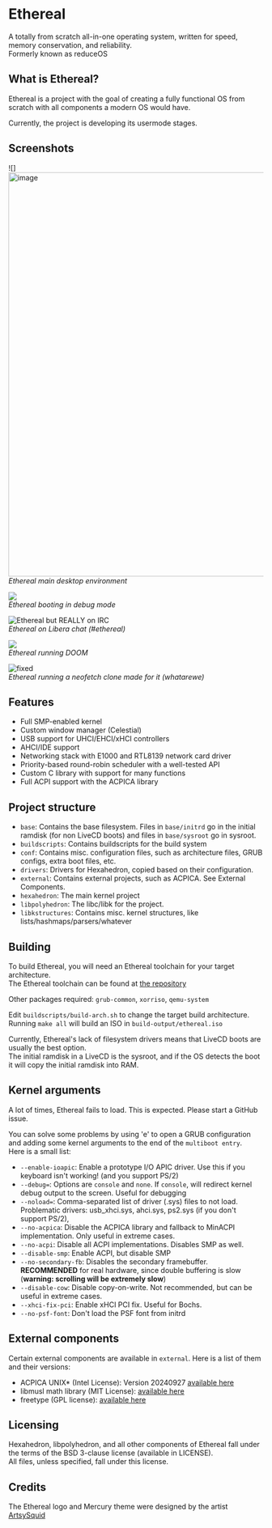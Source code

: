 # Ethereal

A totally from scratch all-in-one operating system, written for speed, memory conservation, and reliability.\
Formerly known as reduceOS

## What is Ethereal?

Ethereal is a project with the goal of creating a fully functional OS from scratch with all components a modern OS would have.

Currently, the project is developing its usermode stages.

## Screenshots

![]<img width="1040" height="799" alt="image" src="https://github.com/user-attachments/assets/06835253-90cd-4785-a0f8-9f0042ac3676" />
*Ethereal main desktop environment*

![](https://preview.redd.it/ethereal-smp-enabled-usb-supporting-multitasking-kernel-v0-ygmgdlm3dowe1.png?width=1620&format=png&auto=webp&s=0473ac09024c17cefb294c8570671e415866b915)\
*Ethereal booting in debug mode*

![Ethereal but REALLY on IRC](https://github.com/user-attachments/assets/fedac2c5-db99-463f-88d9-44b1a239dcdd)\
*Ethereal on Libera chat (#ethereal)*

![](https://preview.redd.it/ethereal-smp-enabled-usb-supporting-multitasking-kernel-v0-ahe88a85dowe1.png?width=682&format=png&auto=webp&s=b435a1e0d57a91b7d4e0479f9649960b74a22de7)\
*Ethereal running DOOM*

![fixed](https://github.com/user-attachments/assets/bfdce356-5555-436b-990d-3aad65d22dea)\
*Ethereal running a neofetch clone made for it (whatarewe)*

## Features

- Full SMP-enabled kernel
- Custom window manager (Celestial)
- USB support for UHCI/EHCI/xHCI controllers
- AHCI/IDE support
- Networking stack with E1000 and RTL8139 network card driver
- Priority-based round-robin scheduler with a well-tested API
- Custom C library with support for many functions
- Full ACPI support with the ACPICA library

## Project structure

- `base`: Contains the base filesystem. Files in `base/initrd` go in the initial ramdisk (for non LiveCD boots) and files in `base/sysroot` go in sysroot.
- `buildscripts`: Contains buildscripts for the build system
- `conf`: Contains misc. configuration files, such as architecture files, GRUB configs, extra boot files, etc.
- `drivers`: Drivers for Hexahedron, copied based on their configuration.
- `external`: Contains external projects, such as ACPICA. See External Components.
- `hexahedron`: The main kernel project
- `libpolyhedron`: The libc/libk for the project.
- `libkstructures`: Contains misc. kernel structures, like lists/hashmaps/parsers/whatever

## Building

To build Ethereal, you will need an Ethereal toolchain for your target architecture.\
The Ethereal toolchain can be found at [the repository](https://github.com/sasdallas/Ethereal-Toolchain)

Other packages required: `grub-common`, `xorriso`, `qemu-system`

Edit `buildscripts/build-arch.sh` to change the target build architecture. \
Running `make all` will build an ISO in `build-output/ethereal.iso`

Currently, Ethereal's lack of filesystem drivers means that LiveCD boots are usually the best option.\
The initial ramdisk in a LiveCD is the sysroot, and if the OS detects the boot it will copy the initial ramdisk into RAM.

## Kernel arguments

A lot of times, Ethereal fails to load. This is expected. Please start a GitHub issue.

You can solve some problems by using 'e' to open a GRUB configuration and adding some kernel arguments to the end of the `multiboot entry`.\
Here is a small list:

- `--enable-ioapic`: Enable a prototype I/O APIC driver. Use this if you keyboard isn't working! (and you support PS/2)
- `--debug=`: Options are `console` and `none`. If `console`, will redirect kernel debug output to the screen. Useful for debugging
- `--noload=`: Comma-separated list of driver (.sys) files to not load. Problematic drivers: usb_xhci.sys, ahci.sys, ps2.sys (if you don't support PS/2),
- `--no-acpica`: Disable the ACPICA library and fallback to MinACPI implementation. Only useful in extreme cases.
- `--no-acpi`: Disable all ACPI implementations. Disables SMP as well.
- `--disable-smp`: Enable ACPI, but disable SMP
- `--no-secondary-fb`: Disables the secondary framebuffer. **RECOMMENDED** for real hardware, since double buffering is slow (**warning: scrolling will be extremely slow**)
- `--disable-cow`: Disable copy-on-write. Not recommended, but can be useful in extreme cases.
- `--xhci-fix-pci`: Enable xHCI PCI fix. Useful for Bochs.
- `--no-psf-font`: Don't load the PSF font from initrd

## External components
Certain external components are available in `external`. Here is a list of them and their versions:
- ACPICA UNIX* (Intel License): Version 20240927 [available here](https://www.intel.com/content/www/us/en/developer/topic-technology/open/acpica/download.html)
- libmusl math library (MIT License): [available here](https://github.com/kraj/musl)
- freetype (GPL license): [available here](https://sourceforge.net/projects/freetype/)

## Licensing

Hexahedron, libpolyhedron, and all other components of Ethereal fall under the terms of the BSD 3-clause license (available in LICENSE).\
All files, unless specified, fall under this license.


## Credits

The Ethereal logo and Mercury theme were designed by the artist [ArtsySquid](https://artsycomms.carrd.co)
